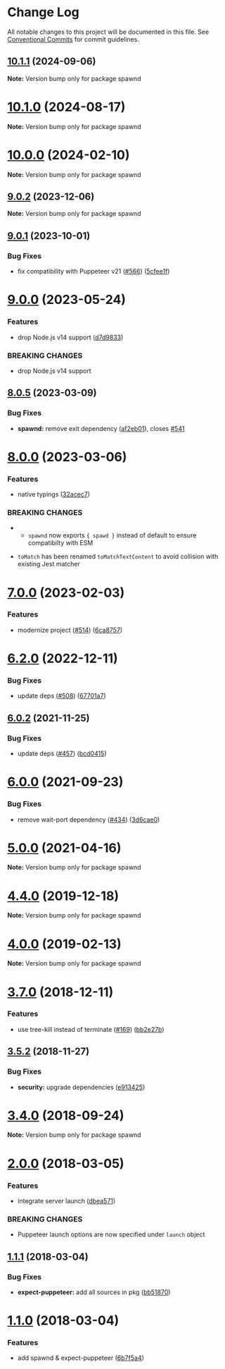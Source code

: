 # Change Log

All notable changes to this project will be documented in this file.
See [Conventional Commits](https://conventionalcommits.org) for commit guidelines.

## [10.1.1](https://github.com/argos-ci/jest-puppeteer/compare/v10.1.0...v10.1.1) (2024-09-06)

**Note:** Version bump only for package spawnd





# [10.1.0](https://github.com/argos-ci/jest-puppeteer/compare/v10.0.1...v10.1.0) (2024-08-17)

**Note:** Version bump only for package spawnd





# [10.0.0](https://github.com/argos-ci/jest-puppeteer/compare/v9.0.2...v10.0.0) (2024-02-10)

**Note:** Version bump only for package spawnd





## [9.0.2](https://github.com/argos-ci/jest-puppeteer/compare/v9.0.1...v9.0.2) (2023-12-06)

**Note:** Version bump only for package spawnd





## [9.0.1](https://github.com/argos-ci/jest-puppeteer/compare/v9.0.0...v9.0.1) (2023-10-01)


### Bug Fixes

* fix compatibility with Puppeteer v21 ([#566](https://github.com/argos-ci/jest-puppeteer/issues/566)) ([5cfee1f](https://github.com/argos-ci/jest-puppeteer/commit/5cfee1f2e2475e750a5fe298bd8c99de526ee927))





# [9.0.0](https://github.com/argos-ci/jest-puppeteer/compare/v8.0.6...v9.0.0) (2023-05-24)


### Features

* drop Node.js v14 support ([d7d9833](https://github.com/argos-ci/jest-puppeteer/commit/d7d9833accf7ddb87c6782a50ae2b8e50dd01c78))


### BREAKING CHANGES

* drop Node.js v14 support





## [8.0.5](https://github.com/argos-ci/jest-puppeteer/compare/v8.0.4...v8.0.5) (2023-03-09)


### Bug Fixes

* **spawnd:** remove exit dependency ([af2eb01](https://github.com/argos-ci/jest-puppeteer/commit/af2eb010a40986a6a3a54d5ca883c186b97d57ea)), closes [#541](https://github.com/argos-ci/jest-puppeteer/issues/541)





# [8.0.0](https://github.com/argos-ci/jest-puppeteer/compare/v7.0.1...v8.0.0) (2023-03-06)


### Features

* native typings ([32acec7](https://github.com/argos-ci/jest-puppeteer/commit/32acec706e01a36c8ffa9dc9ce409bd29fe17dd0))


### BREAKING CHANGES

* - `spawnd` now exports `{ spawd }` instead of default to ensure
  compatibilty with ESM
- `toMatch` has been renamed `toMatchTextContent` to avoid collision
  with existing Jest matcher





# [7.0.0](https://github.com/argos-ci/jest-puppeteer/compare/v6.2.0...v7.0.0) (2023-02-03)


### Features

* modernize project ([#514](https://github.com/argos-ci/jest-puppeteer/issues/514)) ([6ca8757](https://github.com/argos-ci/jest-puppeteer/commit/6ca8757452e33d00a1a841d6f18b032411f4bdb6))





# [6.2.0](https://github.com/smooth-code/jest-puppeteer/compare/v6.1.1...v6.2.0) (2022-12-11)

### Bug Fixes

- update deps ([#508](https://github.com/smooth-code/jest-puppeteer/issues/508)) ([67701a7](https://github.com/smooth-code/jest-puppeteer/commit/67701a7e2056578edac90259cfc145e643a359c3))

## [6.0.2](https://github.com/smooth-code/jest-puppeteer/tree/master/packages/spawnd/compare/v6.0.1...v6.0.2) (2021-11-25)

### Bug Fixes

- update deps ([#457](https://github.com/smooth-code/jest-puppeteer/tree/master/packages/spawnd/issues/457)) ([bcd0415](https://github.com/smooth-code/jest-puppeteer/tree/master/packages/spawnd/commit/bcd04155fbbed08c02a7195b05cab6601f834fb9))

# [6.0.0](https://github.com/smooth-code/jest-puppeteer/tree/master/packages/spawnd/compare/v5.0.4...v6.0.0) (2021-09-23)

### Bug Fixes

- remove wait-port dependency ([#434](https://github.com/smooth-code/jest-puppeteer/tree/master/packages/spawnd/issues/434)) ([3d6cae0](https://github.com/smooth-code/jest-puppeteer/tree/master/packages/spawnd/commit/3d6cae007a2dbb9e5c67e8f0ed5f8429206436d9))

# [5.0.0](https://github.com/smooth-code/jest-puppeteer/tree/master/packages/spawnd/compare/v4.4.0...v5.0.0) (2021-04-16)

**Note:** Version bump only for package spawnd

# [4.4.0](https://github.com/smooth-code/jest-puppeteer/tree/master/packages/spawnd/compare/v4.3.0...v4.4.0) (2019-12-18)

**Note:** Version bump only for package spawnd

# [4.0.0](https://github.com/smooth-code/jest-puppeteer/tree/master/packages/spawnd/compare/v3.9.0...v4.0.0) (2019-02-13)

**Note:** Version bump only for package spawnd

# [3.7.0](https://github.com/smooth-code/jest-puppeteer/tree/master/packages/spawnd/compare/v3.6.0...v3.7.0) (2018-12-11)

### Features

- use tree-kill instead of terminate ([#169](https://github.com/smooth-code/jest-puppeteer/tree/master/packages/spawnd/issues/169)) ([bb2e27b](https://github.com/smooth-code/jest-puppeteer/tree/master/packages/spawnd/commit/bb2e27b))

## [3.5.2](https://github.com/smooth-code/jest-puppeteer/tree/master/packages/spawnd/compare/v3.5.1...v3.5.2) (2018-11-27)

### Bug Fixes

- **security:** upgrade dependencies ([e913425](https://github.com/smooth-code/jest-puppeteer/tree/master/packages/spawnd/commit/e913425))

<a name="3.4.0"></a>

# [3.4.0](https://github.com/smooth-code/jest-puppeteer/tree/master/packages/spawnd/compare/v3.3.1...v3.4.0) (2018-09-24)

**Note:** Version bump only for package spawnd

<a name="2.0.0"></a>

# [2.0.0](https://github.com/smooth-code/jest-puppeteer/tree/master/packages/spawnd/compare/v1.1.1...v2.0.0) (2018-03-05)

### Features

- integrate server launch ([dbea571](https://github.com/smooth-code/jest-puppeteer/tree/master/packages/spawnd/commit/dbea571))

### BREAKING CHANGES

- Puppeteer launch options are now specified under `launch` object

<a name="1.1.1"></a>

## [1.1.1](https://github.com/smooth-code/jest-puppeteer/tree/master/packages/spawnd/compare/v1.1.0...v1.1.1) (2018-03-04)

### Bug Fixes

- **expect-puppeteer:** add all sources in pkg ([bb51870](https://github.com/smooth-code/jest-puppeteer/tree/master/packages/spawnd/commit/bb51870))

<a name="1.1.0"></a>

# [1.1.0](https://github.com/smooth-code/jest-puppeteer/tree/master/packages/spawnd/compare/v1.0.1...v1.1.0) (2018-03-04)

### Features

- add spawnd & expect-puppeteer ([6b7f5a4](https://github.com/smooth-code/jest-puppeteer/tree/master/packages/spawnd/commit/6b7f5a4))
